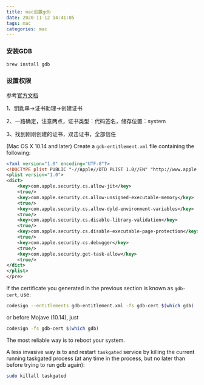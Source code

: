 ```yaml
---
title: mac设置gdb
date: 2020-11-12 14:41:05
tags: mac
categories: mac
---
```


### 安装GDB

```sh
brew install gdb
```

<!--more-->

### 设置权限

参考[官方文档](https://sourceware.org/gdb/wiki/PermissionsDarwin)

1、钥匙串->证书助理->创建证书

2、一路确定，注意两点，证书类型：代码签名，储存位置：system

3、找到刚刚创建的证书，双击证书，全部信任

(Mac OS X 10.14 and later) Create a `gdb-entitlement.xml` file containing the following:

```xml
<?xml version="1.0" encoding="UTF-8"?>
<!DOCTYPE plist PUBLIC "-//Apple//DTD PLIST 1.0//EN" "http://www.apple.com/DTDs/PropertyList-1.0.dtd">
<plist version="1.0">
<dict>
    <key>com.apple.security.cs.allow-jit</key>
    <true/>
    <key>com.apple.security.cs.allow-unsigned-executable-memory</key>
    <true/>
    <key>com.apple.security.cs.allow-dyld-environment-variables</key>
    <true/>
    <key>com.apple.security.cs.disable-library-validation</key>
    <true/>
    <key>com.apple.security.cs.disable-executable-page-protection</key>
    <true/>
    <key>com.apple.security.cs.debugger</key>
    <true/>
    <key>com.apple.security.get-task-allow</key>
    <true/>
</dict>
</plist>
</pre>
```

If the certificate you generated in the previous section is known as `gdb-cert`, use:

```sh
codesign --entitlements gdb-entitlement.xml -fs gdb-cert $(which gdb)
```

or before Mojave (10.14), just

```sh
codesign -fs gdb-cert $(which gdb)
```

The most reliable way is to reboot your system.

A less invasive way is to and restart `taskgated` service by killing the current running taskgated process (at any time in the process, but no later than before trying to run gdb again):



```sh
sudo killall taskgated
```